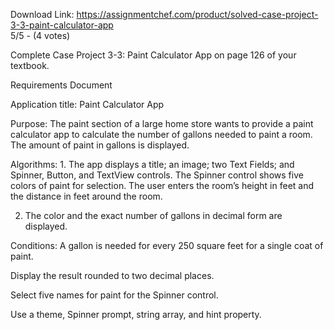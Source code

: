 Download Link: https://assignmentchef.com/product/solved-case-project-3-3-paint-calculator-app
<br>
5/5 - (4 votes)

Complete Case Project 3-3: Paint Calculator App on page 126 of your textbook.



Requirements Document

Application title: Paint Calculator App

Purpose:            The paint section of a large home store wants to provide a paint calculator app to calculate the number of gallons needed to paint a room. The amount of paint in gallons is displayed.

Algorithms:          1. The app displays a title; an image; two Text Fields; and Spinner, Button, and TextView controls. The Spinner control shows five colors of paint for selection. The user enters the room’s height in feet and the distance in feet around the room.

2. The color and the exact number of gallons in decimal form are displayed.

Conditions:           A gallon is needed for every 250 square feet for a single coat of paint.

Display the result rounded to two decimal places.

Select five names for paint for the Spinner control.

Use a theme, Spinner prompt, string array, and hint property.